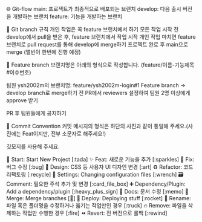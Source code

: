 🌐 Git-flow
main: 프로젝트가 최종적으로 배포되는 브랜치
develop: 다음 출시 버전을 개발하는 브랜치
feature: 기능을 개발하는 브랜치

📌 Git branch 규칙
개인 작업은 꼭 feature 브랜치에서 하기
모든 작업 시작 전 develop에서 pull을 받은 후, feature 브랜치에서 작업 시작
개인 작업 마치면 feature 브랜치로 pull request를 통해 develop에 merge하기
프로젝트 완료 후 main으로 merge (앨빈이 한번에 진행 예정)

📝 Feature branch
브랜치명은 아래의 형식으로 작성합니다. (feature/이름-기능제목#이슈번호)

팀원 ysh2002m의 브랜치명: feature/ysh2002m-login#1
Feature branch -> develop branch로 merge하기 전 PR에서 reviewers 설정하여 팀원 2명 이상에게 approve 받기

PR 후 팀원들에게 공지하기

🎯 Commit Convention
커밋 메시지의 형식은 하단의 사진과 같이 통일해 주세요.(사진에는 Feat이지만, 전부 소문자로 해주세요!)

깃모지를 사용해 주세요.

🎉 Start: Start New Project [:tada]
✨ Feat: 새로운 기능을 추가 [:sparkles]
🐛 Fix: 버그 수정 [:bug]
🎨 Design: CSS 등 사용자 UI 디자인 변경 [:art]
♻️ Refactor: 코드 리팩토링 [:recycle]
🔧 Settings: Changing configuration files [:wrench]
🗃️ Comment: 필요한 주석 추가 및 변경 [:card_file_box]
➕ Dependency/Plugin: Add a dependency/plugin [:heavy_plus_sign]
📝 Docs: 문서 수정 [:memo]
🔀 Merge: Merge branches [:twisted_rightwards_arrows:]
🚀 Deploy: Deploying stuff [:rocket]
🚚 Rename: 파일 혹은 폴더명을 수정하거나 옮기는 작업만인 경우 [:truck]
🔥 Remove: 파일을 삭제하는 작업만 수행한 경우 [:fire]
⏪️ Revert: 전 버전으로 롤백 [:rewind]
